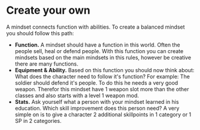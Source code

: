 # Create your own

A mindset connects function with abilities. To create a balanced mindset you should follow this path:

* **Function.** A mindset should have a function in this world. Often the people sell, heal or defend people. With this function you can create mindsets based on the main mindsets in this rules, however be creative there are many functions.
* **Equipment & Ability.** Based on this function you should now think about: What does the character need to follow it's function? For example: The soldier should defend it's people. To do this he needs a very good weapon. Therefor this mindset have 1 weapon slot more than the other classes and also starts with a level 1 weapon mod.&#x20;
* **Stats.** Ask yourself what a person with your mindset learned in his education. Which skill improvement does this person need? A very simple on is to give a character 2 additional skillpoints in 1 category or 1 SP in 2 categories.
